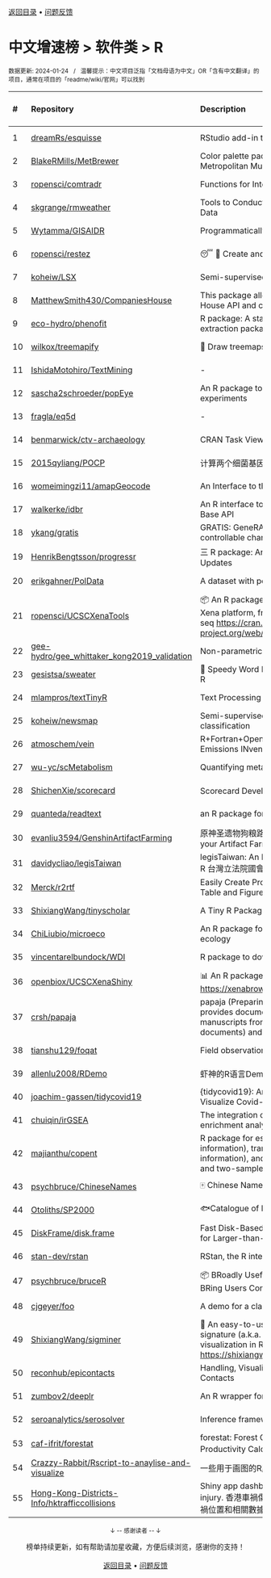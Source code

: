 <a href="https://github.com/GrowingGit/GitHub-Chinese-Top-Charts#github中文排行榜">返回目录</a> • <a href="/content/docs/feedback.md">问题反馈</a>

# 中文增速榜 > 软件类 > R
<sub>数据更新: 2024-01-24&nbsp;&nbsp;&nbsp;/&nbsp;&nbsp;&nbsp;温馨提示：中文项目泛指「文档母语为中文」OR「含有中文翻译」的项目，通常在项目的「readme/wiki/官网」可以找到</sub>

|#|Repository|Description|Stars|Average daily growth|Updated|
|:-|:-|:-|:-|:-|:-|
|1|[dreamRs/esquisse](https://github.com/dreamRs/esquisse)|RStudio add-in to make plots interactively with ggplot2|1707|1|2024-01-10|
|2|[BlakeRMills/MetBrewer](https://github.com/BlakeRMills/MetBrewer)|Color palette package in R inspired by works at the Metropolitan Museum of Art in New York|1006|1|2023-09-30|
|3|[ropensci/comtradr](https://github.com/ropensci/comtradr)|Functions for Interacting with the UN Comtrade API|57|0|2024-01-08|
|4|[skgrange/rmweather](https://github.com/skgrange/rmweather)|Tools to Conduct Meteorological Normalisation on Air Quality Data|44|0|2023-11-21|
|5|[Wytamma/GISAIDR](https://github.com/Wytamma/GISAIDR)|Programmatically interact with the GISAID database.|61|0|2023-12-15|
|6|[ropensci/restez](https://github.com/ropensci/restez)|:sleeping: :open_file_folder: Create and Query a Local Copy of GenBank in R|24|0|2023-10-25|
|7|[koheiw/LSX](https://github.com/koheiw/LSX)|Semi-supervised algorithm for document scaling|52|0|2024-01-12|
|8|[MatthewSmith430/CompaniesHouse](https://github.com/MatthewSmith430/CompaniesHouse)|This package allows to extract data from the Companies House API and create interlocking directorates networks|24|0|2024-01-19|
|9|[eco-hydro/phenofit](https://github.com/eco-hydro/phenofit)|R package: A state-of-the-art Vegetation Phenology extraction package, phenofit|66|0|2024-01-23|
|10|[wilkox/treemapify](https://github.com/wilkox/treemapify)|🌳 Draw treemaps in ggplot2|207|0|2023-10-17|
|11|[IshidaMotohiro/TextMining](https://github.com/IshidaMotohiro/TextMining)|-|18|0|2023-11-02|
|12|[sascha2schroeder/popEye](https://github.com/sascha2schroeder/popEye)|An R package to analyze eye-tracking data from reading experiments|17|0|2024-01-03|
|13|[fragla/eq5d](https://github.com/fragla/eq5d)|-|18|0|2024-01-05|
|14|[benmarwick/ctv-archaeology](https://github.com/benmarwick/ctv-archaeology)|CRAN Task View: Archaeological Science|141|0|2024-01-19|
|15|[2015qyliang/POCP](https://github.com/2015qyliang/POCP)|计算两个细菌基因组之间的核心蛋白相似性|5|0|2023-09-06|
|16|[womeimingzi11/amapGeocode](https://github.com/womeimingzi11/amapGeocode)|An Interface to the AutoNavi Maps API Geocoding Services|11|0|2023-10-31|
|17|[walkerke/idbr](https://github.com/walkerke/idbr)|An R interface to the US Census Bureau International Data Base API|57|0|2023-08-14|
|18|[ykang/gratis](https://github.com/ykang/gratis)|GRATIS: GeneRAting TIme Series with diverse and controllable characteristics|74|0|2023-08-29|
|19|[HenrikBengtsson/progressr](https://github.com/HenrikBengtsson/progressr)|三 R package: An Inclusive, Unifying API for Progress Updates|271|0|2023-12-12|
|20|[erikgahner/PolData](https://github.com/erikgahner/PolData)|A dataset with political datasets|485|0|2024-01-23|
|21|[ropensci/UCSCXenaTools](https://github.com/ropensci/UCSCXenaTools)|:package: An R package for accessing genomics data from UCSC Xena platform, from cancer multi-omics to single-cell RNA-seq https://cran.r-project.org/web/packages/UCSCXenaTools/|93|0|2024-01-13|
|22|[gee-hydro/gee_whittaker_kong2019_validation](https://github.com/gee-hydro/gee_whittaker_kong2019_validation)|Non-parametric weighted Whittaker smoothing|30|0|2023-09-17|
|23|[gesistsa/sweater](https://github.com/gesistsa/sweater)|👚 Speedy Word Embedding Association Test & Extras using R|26|0|2023-11-10|
|24|[mlampros/textTinyR](https://github.com/mlampros/textTinyR)|Text Processing for Small or Big Data Files in R|37|0|2023-12-05|
|25|[koheiw/newsmap](https://github.com/koheiw/newsmap)|Semi-supervised algorithm for geographical document classification|56|0|2023-10-07|
|26|[atmoschem/vein](https://github.com/atmoschem/vein)| R+Fortran+OpenMP package to estimate Vehicular Emissions INventories VEIN. |42|0|2024-01-21|
|27|[wu-yc/scMetabolism](https://github.com/wu-yc/scMetabolism)|Quantifying metabolism activity at the single-cell resolution|70|0|2023-11-25|
|28|[ShichenXie/scorecard](https://github.com/ShichenXie/scorecard)|Scorecard Development in R, 评分卡|157|0|2023-09-14|
|29|[quanteda/readtext](https://github.com/quanteda/readtext)|an R package for reading text files|112|0|2024-01-23|
|30|[evanliu3594/GenshinArtifactFarming](https://github.com/evanliu3594/GenshinArtifactFarming)|原神圣遗物狗粮路线规划装置   Planning tools for customizing your Artifact Farming Route in Genshin Impact|5|0|2023-12-27|
|31|[davidycliao/legisTaiwan](https://github.com/davidycliao/legisTaiwan)|legisTaiwan: An Interface to Access Taiwan Legislative API in R 台灣立法院國會系統 API |21|0|2023-10-31|
|32|[Merck/r2rtf](https://github.com/Merck/r2rtf)|Easily Create Production-Ready Rich Text Format (RTF) Table and Figure|71|0|2024-01-16|
|33|[ShixiangWang/tinyscholar](https://github.com/ShixiangWang/tinyscholar)|A Tiny R Package to Get and Show Google Scholar Profile|8|0|2024-01-05|
|34|[ChiLiubio/microeco](https://github.com/ChiLiubio/microeco)|An R package for data analysis in microbial community ecology|153|0|2024-01-22|
|35|[vincentarelbundock/WDI](https://github.com/vincentarelbundock/WDI)|R package to download World Bank data|194|0|2023-11-23|
|36|[openbiox/UCSCXenaShiny](https://github.com/openbiox/UCSCXenaShiny)|📊 An R package for interactively exploring UCSC Xena https://xenabrowser.net/datapages/|80|0|2024-01-23|
|37|[crsh/papaja](https://github.com/crsh/papaja)|papaja (Preparing APA Journal Articles) is an R package that provides document formats to produce complete APA manuscripts from RMarkdown-files (PDF and Word documents) and helper functions that facil ...|616|0|2024-01-11|
|38|[tianshu129/foqat](https://github.com/tianshu129/foqat)|Field observation quick analysis toolkit|31|0|2023-10-01|
|39|[allenlu2008/RDemo](https://github.com/allenlu2008/RDemo)|虾神的R语言Demo|34|0|2023-09-05|
|40|[joachim-gassen/tidycovid19](https://github.com/joachim-gassen/tidycovid19)|{tidycovid19}: An R Package to Download, Tidy and Visualize Covid-19 Related Data|145|0|2024-01-23|
|41|[chuiqin/irGSEA](https://github.com/chuiqin/irGSEA)|The integration of single cell rank-based gene set enrichment analysis|69|0|2024-01-02|
|42|[majianthu/copent](https://github.com/majianthu/copent)|R package for estimating copula entropy (mutual information), transfer entropy (conditional mutual information), and the statistic for multivariate normality test and two-sample test|38|0|2023-08-05|
|43|[psychbruce/ChineseNames](https://github.com/psychbruce/ChineseNames)|🀄 Chinese Name Database (1930-2008).|127|0|2023-09-27|
|44|[Otoliths/SP2000](https://github.com/Otoliths/SP2000)|🐟Catalogue of Life toolkit for R|11|0|2023-11-29|
|45|[DiskFrame/disk.frame](https://github.com/DiskFrame/disk.frame)|Fast Disk-Based Parallelized Data Manipulation Framework for Larger-than-RAM Data|591|0|2023-08-01|
|46|[stan-dev/rstan](https://github.com/stan-dev/rstan)|RStan, the R interface to Stan|983|0|2024-01-23|
|47|[psychbruce/bruceR](https://github.com/psychbruce/bruceR)|📦 BRoadly Useful Convenient and Efficient R functions that BRing Users Concise and Elegant R data analyses.|140|0|2023-10-01|
|48|[cjgeyer/foo](https://github.com/cjgeyer/foo)|A demo for a class|34|0|2024-01-23|
|49|[ShixiangWang/sigminer](https://github.com/ShixiangWang/sigminer)|🌲 An easy-to-use and scalable toolkit for genomic alteration signature (a.k.a. mutational signature) analysis and visualization in R https://shixiangwang.github.io/sigminer/reference/index.html|121|0|2024-01-03|
|50|[reconhub/epicontacts](https://github.com/reconhub/epicontacts)|Handling, Visualisation and Analysis of Epidemiological Contacts|14|0|2023-10-26|
|51|[zumbov2/deeplr](https://github.com/zumbov2/deeplr)|An R wrapper for the DeepL Translator API|32|0|2023-11-03|
|52|[seroanalytics/serosolver](https://github.com/seroanalytics/serosolver)|Inference framework for serological data|14|0|2024-01-16|
|53|[caf-ifrit/forestat](https://github.com/caf-ifrit/forestat)|forestat: Forest Carbon Sequestration and Potential Productivity Calculation 森林碳汇计量和潜力计算|6|0|2023-10-10|
|54|[Crazzy-Rabbit/Rscript-to-anaylise-and-visualize](https://github.com/Crazzy-Rabbit/Rscript-to-anaylise-and-visualize)|一些用于画图的R脚本|6|0|2024-01-12|
|55|[Hong-Kong-Districts-Info/hktrafficcollisions](https://github.com/Hong-Kong-Districts-Info/hktrafficcollisions)|Shiny app dashboard of HK traffic collisions that result in injury.   香港車禍傷亡資料庫：利用互動地圖和儀表版，將香港車禍位置和相關數據可視化。|6|0|2024-01-20|

<div align="center">
    <p><sub>↓ -- 感谢读者 -- ↓</sub></p>
    榜单持续更新，如有帮助请加星收藏，方便后续浏览，感谢你的支持！
</div>

<br/>

<div align="center"><a href="https://github.com/GrowingGit/GitHub-Chinese-Top-Charts#github中文排行榜">返回目录</a> • <a href="/content/docs/feedback.md">问题反馈</a></div>
